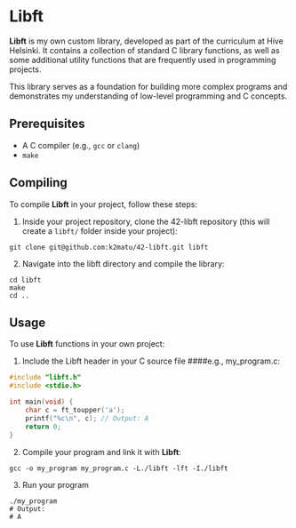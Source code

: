 
# Libft
**Libft** is my own custom library, developed as part of the curriculum at Hive Helsinki. It contains a collection of standard C library functions, as well as some additional utility functions that are frequently used in programming projects. 

This library serves as a foundation for building more complex programs and demonstrates my understanding of low-level programming and C concepts.

## Prerequisites
- A C compiler (e.g., `gcc` or `clang`)  
- `make`

## Compiling
To compile **Libft** in your project, follow these steps:
1. Inside your project repository, clone the 42-libft repository (this will create a `libft/` folder inside your project):
```
git clone git@github.com:k2matu/42-libft.git libft
```
2. Navigate into the libft directory and compile the library:
```
cd libft
make
cd ..
```
## Usage

To use **Libft** functions in your own project:

1. Include the Libft header in your C source file
####e.g., my_program.c:
```c
#include "libft.h"
#include <stdio.h>

int main(void) {
    char c = ft_toupper('a');
    printf("%c\n", c); // Output: A
    return 0;
}
```
2. Compile your program and link it with **Libft**:
```
gcc -o my_program my_program.c -L./libft -lft -I./libft
```
3. Run your program
```
./my_program
# Output:
# A
```
